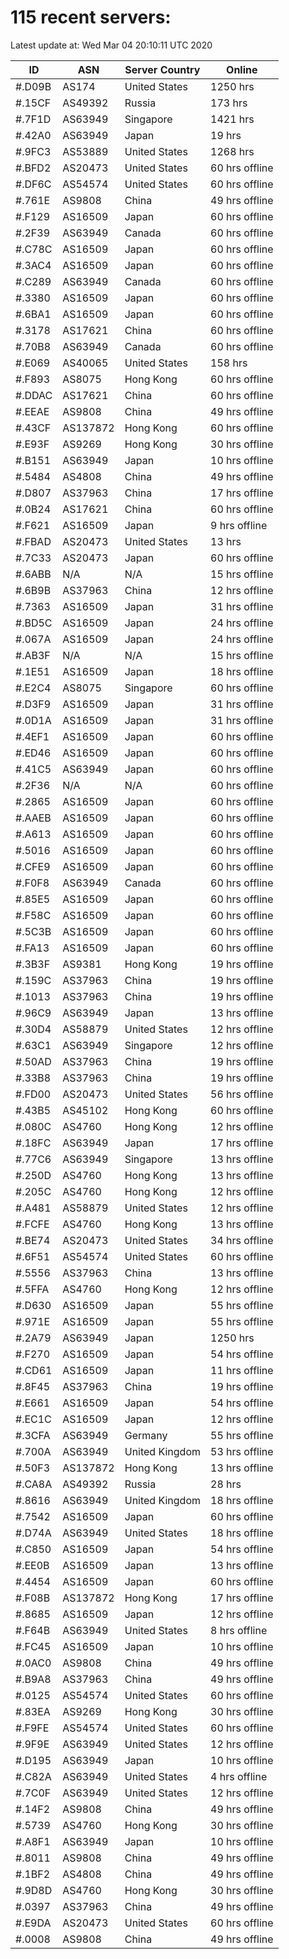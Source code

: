 # 115 recent servers:

Latest update at: Wed Mar 04 20:10:11 UTC 2020

| ID | ASN | Server Country | Online |
| -- | --- | -------------- | ------ |
| #.D09B | AS174 | United States | 1250 hrs |
| #.15CF | AS49392 | Russia | 173 hrs |
| #.7F1D | AS63949 | Singapore | 1421 hrs |
| #.42A0 | AS63949 | Japan | 19 hrs |
| #.9FC3 | AS53889 | United States | 1268 hrs |
| #.BFD2 | AS20473 | United States | 60 hrs offline |
| #.DF6C | AS54574 | United States | 60 hrs offline |
| #.761E | AS9808 | China | 49 hrs offline |
| #.F129 | AS16509 | Japan | 60 hrs offline |
| #.2F39 | AS63949 | Canada | 60 hrs offline |
| #.C78C | AS16509 | Japan | 60 hrs offline |
| #.3AC4 | AS16509 | Japan | 60 hrs offline |
| #.C289 | AS63949 | Canada | 60 hrs offline |
| #.3380 | AS16509 | Japan | 60 hrs offline |
| #.6BA1 | AS16509 | Japan | 60 hrs offline |
| #.3178 | AS17621 | China | 60 hrs offline |
| #.70B8 | AS63949 | Canada | 60 hrs offline |
| #.E069 | AS40065 | United States | 158 hrs |
| #.F893 | AS8075 | Hong Kong | 60 hrs offline |
| #.DDAC | AS17621 | China | 60 hrs offline |
| #.EEAE | AS9808 | China | 49 hrs offline |
| #.43CF | AS137872 | Hong Kong | 60 hrs offline |
| #.E93F | AS9269 | Hong Kong | 30 hrs offline |
| #.B151 | AS63949 | Japan | 10 hrs offline |
| #.5484 | AS4808 | China | 49 hrs offline |
| #.D807 | AS37963 | China | 17 hrs offline |
| #.0B24 | AS17621 | China | 60 hrs offline |
| #.F621 | AS16509 | Japan | 9 hrs offline |
| #.FBAD | AS20473 | United States | 13 hrs |
| #.7C33 | AS20473 | Japan | 60 hrs offline |
| #.6ABB | N/A | N/A | 15 hrs offline |
| #.6B9B | AS37963 | China | 12 hrs offline |
| #.7363 | AS16509 | Japan | 31 hrs offline |
| #.BD5C | AS16509 | Japan | 24 hrs offline |
| #.067A | AS16509 | Japan | 24 hrs offline |
| #.AB3F | N/A | N/A | 15 hrs offline |
| #.1E51 | AS16509 | Japan | 18 hrs offline |
| #.E2C4 | AS8075 | Singapore | 60 hrs offline |
| #.D3F9 | AS16509 | Japan | 31 hrs offline |
| #.0D1A | AS16509 | Japan | 31 hrs offline |
| #.4EF1 | AS16509 | Japan | 60 hrs offline |
| #.ED46 | AS16509 | Japan | 60 hrs offline |
| #.41C5 | AS63949 | Japan | 60 hrs offline |
| #.2F36 | N/A | N/A | 60 hrs offline |
| #.2865 | AS16509 | Japan | 60 hrs offline |
| #.AAEB | AS16509 | Japan | 60 hrs offline |
| #.A613 | AS16509 | Japan | 60 hrs offline |
| #.5016 | AS16509 | Japan | 60 hrs offline |
| #.CFE9 | AS16509 | Japan | 60 hrs offline |
| #.F0F8 | AS63949 | Canada | 60 hrs offline |
| #.85E5 | AS16509 | Japan | 60 hrs offline |
| #.F58C | AS16509 | Japan | 60 hrs offline |
| #.5C3B | AS16509 | Japan | 60 hrs offline |
| #.FA13 | AS16509 | Japan | 60 hrs offline |
| #.3B3F | AS9381 | Hong Kong | 19 hrs offline |
| #.159C | AS37963 | China | 19 hrs offline |
| #.1013 | AS37963 | China | 19 hrs offline |
| #.96C9 | AS63949 | Japan | 13 hrs offline |
| #.30D4 | AS58879 | United States | 12 hrs offline |
| #.63C1 | AS63949 | Singapore | 12 hrs offline |
| #.50AD | AS37963 | China | 19 hrs offline |
| #.33B8 | AS37963 | China | 19 hrs offline |
| #.FD00 | AS20473 | United States | 56 hrs offline |
| #.43B5 | AS45102 | Hong Kong | 60 hrs offline |
| #.080C | AS4760 | Hong Kong | 12 hrs offline |
| #.18FC | AS63949 | Japan | 17 hrs offline |
| #.77C6 | AS63949 | Singapore | 13 hrs offline |
| #.250D | AS4760 | Hong Kong | 13 hrs offline |
| #.205C | AS4760 | Hong Kong | 12 hrs offline |
| #.A481 | AS58879 | United States | 12 hrs offline |
| #.FCFE | AS4760 | Hong Kong | 13 hrs offline |
| #.BE74 | AS20473 | United States | 34 hrs offline |
| #.6F51 | AS54574 | United States | 60 hrs offline |
| #.5556 | AS37963 | China | 13 hrs offline |
| #.5FFA | AS4760 | Hong Kong | 12 hrs offline |
| #.D630 | AS16509 | Japan | 55 hrs offline |
| #.971E | AS16509 | Japan | 55 hrs offline |
| #.2A79 | AS63949 | Japan | 1250 hrs |
| #.F270 | AS16509 | Japan | 54 hrs offline |
| #.CD61 | AS16509 | Japan | 11 hrs offline |
| #.8F45 | AS37963 | China | 19 hrs offline |
| #.E661 | AS16509 | Japan | 54 hrs offline |
| #.EC1C | AS16509 | Japan | 12 hrs offline |
| #.3CFA | AS63949 | Germany | 55 hrs offline |
| #.700A | AS63949 | United Kingdom | 53 hrs offline |
| #.50F3 | AS137872 | Hong Kong | 13 hrs offline |
| #.CA8A | AS49392 | Russia | 28 hrs |
| #.8616 | AS63949 | United Kingdom | 18 hrs offline |
| #.7542 | AS16509 | Japan | 60 hrs offline |
| #.D74A | AS63949 | United States | 18 hrs offline |
| #.C850 | AS16509 | Japan | 54 hrs offline |
| #.EE0B | AS16509 | Japan | 13 hrs offline |
| #.4454 | AS16509 | Japan | 60 hrs offline |
| #.F08B | AS137872 | Hong Kong | 17 hrs offline |
| #.8685 | AS16509 | Japan | 12 hrs offline |
| #.F64B | AS63949 | United States | 8 hrs offline |
| #.FC45 | AS16509 | Japan | 10 hrs offline |
| #.0AC0 | AS9808 | China | 49 hrs offline |
| #.B9A8 | AS37963 | China | 49 hrs offline |
| #.0125 | AS54574 | United States | 60 hrs offline |
| #.83EA | AS9269 | Hong Kong | 30 hrs offline |
| #.F9FE | AS54574 | United States | 60 hrs offline |
| #.9F9E | AS63949 | United States | 12 hrs offline |
| #.D195 | AS63949 | Japan | 10 hrs offline |
| #.C82A | AS63949 | United States | 4 hrs offline |
| #.7C0F | AS63949 | United States | 12 hrs offline |
| #.14F2 | AS9808 | China | 49 hrs offline |
| #.5739 | AS4760 | Hong Kong | 30 hrs offline |
| #.A8F1 | AS63949 | Japan | 10 hrs offline |
| #.8011 | AS9808 | China | 49 hrs offline |
| #.1BF2 | AS4808 | China | 49 hrs offline |
| #.9D8D | AS4760 | Hong Kong | 30 hrs offline |
| #.0397 | AS37963 | China | 49 hrs offline |
| #.E9DA | AS20473 | United States | 60 hrs offline |
| #.0008 | AS9808 | China | 49 hrs offline |

